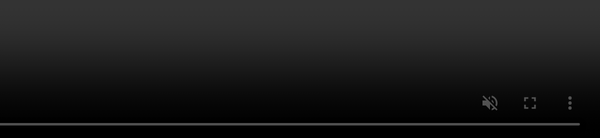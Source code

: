 <html lang="zh-Hant">
<head>
  <meta charset="UTF-8" />
  <meta name="viewport" content="width=device-width, initial-scale=1.0" />
  <title>影片播放</title>
  <style>
    html, body {
      margin: 0;
      padding: 0;
      height: 100%;
      background-color: black;
      overflow: hidden;
    }
    video {
      position: absolute;
      top: 50%;
      left: 50%;
      min-width: 100%;
      min-height: 100%;
      transform: translate(-50%, -50%);
      object-fit: cover;
    }
  </style>
</head>
<body>
  <video autoplay muted loop playsinline>
    <source src="video.mp4" type="video/mp4">
    您的瀏覽器不支援影片播放
  </video>
</body>
</html>
